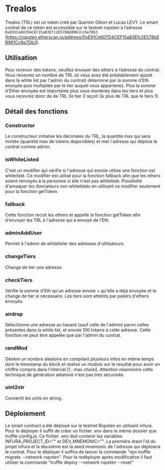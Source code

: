 # Trealos

Trealos (TRL) est un token créé par Quentin Gibon et Lucas LEVY. Le smart contrat de ce token est accessible sur le testnet ropsten à l’adresse `0xE91Ce607D4CEF15aB3Efc2E578bEB961Cc6e7Db3` (https://ropsten.etherscan.io/address/0xE91Ce607D4CEF15aB3Efc2E578bEB961Cc6e7Db3).

## Utilisation
Pour recevoir des tokens, veuillez envoyer des ethers à l’adresse du contrat. Vous recevrez un nombre de TRL (si vous avez été préalablement ajouté dans la white list par l'admin du contrat) déterminé par la somme d'Eth envoyée puis multipliée par le tier auquel vous appartenez. Plus la somme d'Ether envoyée est importante plus vous monterez dans les tiers et plus vous recevrez donc de de TRL (le tier 3 reçoit 3x plus de TRL que le tiers 1). 

## Détail des fonctions
### Constructor
Le constructeur initialise les décimales du TRL, la quantité max qui sera mintée (quantité max de tokens disponibles) et met l'adresse qui déploie le contrat comme admin.

### isWhiteListed
C'est un modifier qui vérifie si l'adresse qui envoie utilise une fonction est whitelisté. Ce modifier est utilisé pour la fonction fallback afin que les ethers soient renvoyés à la personne si elle n'est pas whitelisté. Possibilité d'arnaquer les donnateurs non whitelistés en utilisant ce modifier seulement pour la fonction getToken.

### fallback
Cette fonction recoit les ethers et appelle la fonction getToken afin d'envoyer les TRL à l'adresse qui a envoyé de l'Eth.

### adminAddUser
Permet à l'admin de whitelister des adresses d'utilisateurs.

### changeTiers
Change de tier une adresse.

### checkTiers
Vérifie la somme d'Eth qu'un adresse envoie + qu'elle a déjà envoyée et la change de tier si nécessaire. Les tiers sont atteints par paliers d'ethers envoyés.

### airdrop
Sélectionne une adresse au hasard (sauf celle de l'admin) parmi celles présentes dans la white list, et envoie 100 tokens à cette adresse. Cette fonction ne peut être appelée que par l'admin du contrat.

### randMod
Génère un nombre aléatoire en compilant plusieurs infos en même temps dont le timestamp du block et réalise un modulo sur le resultat pour avoir un chiffre compris dans l'interval [1 ; max choisi]. Attention néanmoins cette technique de génération aléatoire n'est pas très sécurisée.

### uint2str
Convertit les uints en string.

## Déploiement
Le smart contract a été déployé sur le testnet Ropsten en utilisant infura.
Pour le déployer il suffit de créer un fichier .env dans le même dossier que truffle-config.js. Ce fichier .env doit contenir les variables INFURA_PROJECT_ID=""
et DEV_MNEMONIC="". La première étant l'id du projet infura et la deuxième est la seed mnemonic de l'adresse qui déploiera le contrat. Pour le déployer il suffira de lancer la commande "npx truffle migrate --network ropsten". Pour le redéployer après modification il faut utiliser la commande "truffle deploy --network ropsten --reset"
